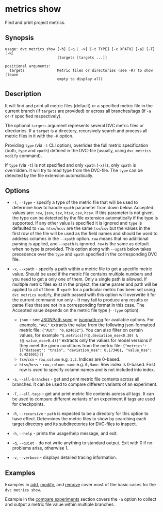 # metrics show

Find and print <abbr>project</abbr> metrics.

## Synopsis

```usage
usage: dvc metrics show [-h] [-q | -v] [-t TYPE] [-x XPATH] [-a] [-T] [-R]
                        [targets [targets ...]]

positional arguments:
  targets               Metric files or directories (see -R) to show (leave
                        empty to display all)
```

## Description

It will find and print all metric files (default) or a specified metric file in
the current branch (if `targets` are provided) or across all branches/tags (if
`-a` or`-T` specified respectively).

The optional `targets` argument represents several DVC metric files or
directories. If a `target` is a directory, recursively search and process all
metric files in it with the `-R` option.

Providing `type` (via `-t` CLI option), overrides the full metric specification
(both, `type` and `xpath`) defined in the DVC-file (usually, using
`dvc metrics modify` command).

If `type` (via `-t`) is not specified and only `xpath` (`-x`) is, only `xpath`
is overridden. It will try to read type from the DVC-file. The `type` can be
detected by the file extension automatically.

## Options

- `-t`, `--type` - specify a type of the metric file that will be used to
  determine how to handle `xpath` parameter from down below. Accepted values
  are: `raw`, `json`, `tsv`, `htsv`, `csv`, `hcsv`. If this parameter is not
  given, the type can be detected by the file extension automatically if the
  type is supported. If any other value is specified it is ignored and `type` is
  defaulted to `raw`. `htsv`/`hcsv` are the same `tsv`/`csv` but the values in
  the first row of the file will be used as the field names and should be used
  to address columns in the `--xpath` option. `raw` means that no additional
  parsing is applied, and `--xpath` is ignored. `raw` is the same as default
  when no type is provided. This option along with `--xpath` below takes
  precedence over the `type` and `xpath` specified in the corresponding DVC
  file.

- `-x`, `--xpath` - specify a path within a metric file to get a specific metric
  value. Should be used if the metric file contains multiple numbers and you
  need to get a only one of them. Only a single path is allowed. If multiple
  metric files exist in the <abbr>project</abbr>, the same parser and path will
  be applied to all of them. If `xpath` for a particular metric has been set
  using `dvc metrics modify`, the path passed with this option will overwrite it
  for the current command run only – It may fail to produce any results or parse
  files that are not in a corresponding format in this case. The Accepted value
  depends on the metric file type (`--type` option):

  - `json` - see [JSONPath spec](https://goessner.net/articles/JsonPath/) or
    [jsonpath-ng](https://github.com/h2non/jsonpath-ng) for available options.
    For example, `"AUC"` extracts the value from the following json-formatted
    metric file: `{"AUC": "0.624652"}`. You can also filter on certain values,
    for example `"$.metrics[?(@.deviation_mse<0.30) & (@.value_mse>0.4)]"`
    extracts only the values for model versions if they meet the given
    conditions from the metric file:
    `{"metrics": [{"dataset": "train", "deviation_mse": 0.173461, "value_mse": 0.421601}]}`
  - `tsv`/`csv` - `row,column` e.g. `1,2`. Indices are 0-based.
  - `htsv`/`hcsv` - `row,column name` e.g. `0,Name`. Row index is 0-based. First
    row is used to specify column names and is not included into index.

- `-a`, `--all-branches` - get and print metric file contents across all
  branches. It can be used to compare different variants of an experiment.

- `-T`, `--all-tags` - get and print metric file contents across all tags. It
  can be used to compare different variants of an experiment if tags are used
  for checkpoints.

- `-R`, `--recursive` - `path` is expected to be a directory for this option to
  have effect. Determines the metric files to show by searching each target
  directory and its subdirectories for DVC-files to inspect.

- `-h`, `--help` - prints the usage/help message, and exit.

- `-q`, `--quiet` - do not write anything to standard output. Exit with 0 if no
  problems arise, otherwise 1.

- `-v`, `--verbose` - displays detailed tracing information.

## Examples

Examples in [add](/doc/commands-reference/metric/add),
[modify](/doc/commands-reference/metrics/modify), and
[remove](/doc/commands-reference/metrics/remove) cover most of the basic cases
for the `dvc metrics show`.

Example in the [compare experiments](/doc/get-started/compare-experiments)
section covers the `-a` option to collect and output a metric file value within
multiple branches.
